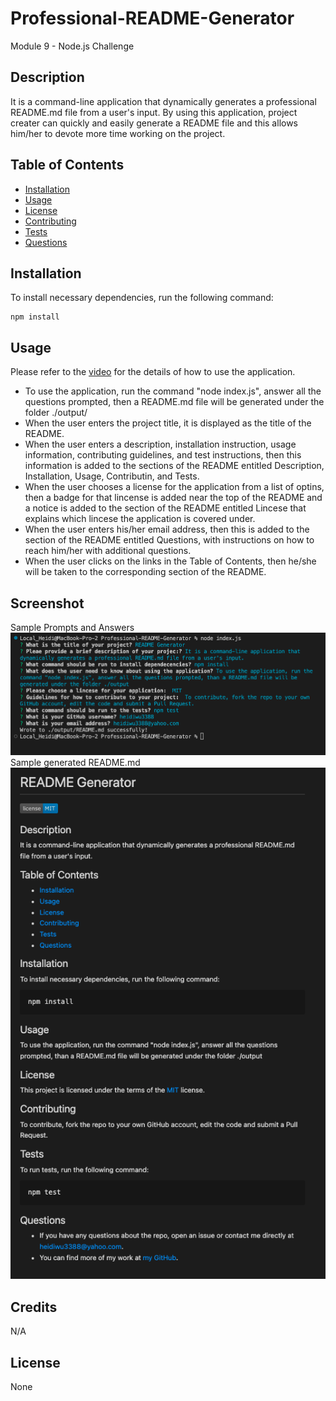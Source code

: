 # Professional-README-Generator
Module 9 - Node.js Challenge

## Description

It is a command-line application that dynamically generates a professional README.md file from a user's input.
By using this application, project creater can quickly and easily generate a README file and this allows him/her to devote more time working on the project.

## Table of Contents
* [Installation](#installation)
* [Usage](#usage)
* [License](#license) 
* [Contributing](#contributing)
* [Tests](#tests)
* [Questions](#questions)

## Installation
To install necessary dependencies, run the following command:
```
npm install
```

## Usage
Please refer to the [video](https://youtu.be/S6pnmOXEiXM) for the details of how to use the application.
- To use the application, run the command "node index.js", answer all the questions prompted, then a README.md file will be generated under the folder ./output/
- When the user enters the project title, it is displayed as the title of the README.
- When the user enters a description, installation instruction, usage information, contributing guidelines, and test instructions, then this information is added to the sections of the README entitled Description, Installation, Usage, Contributin, and Tests.
- When the user chooses a license for the application from a list of optins, then a badge for that lincense is added near the top of the README and a notice is added to the section of the README entitled Lincese that explains which lincese the application is covered under.
- When the user enters his/her email address, then this is added to the section of the README entitled Questions, with instructions on how to reach him/her with additional questions.
- When the user clicks on the links in the Table of Contents, then he/she will be taken to the corresponding section of the README. 

## Screenshot
Sample Prompts and Answers
![Prompts & Answers](./assets/images/Screenshot_prompts_answers.png)
Sample generated README.md
![generated README.md](./assets/images/Screenshot_generated_README.png)


## Credits
N/A

## License
None
